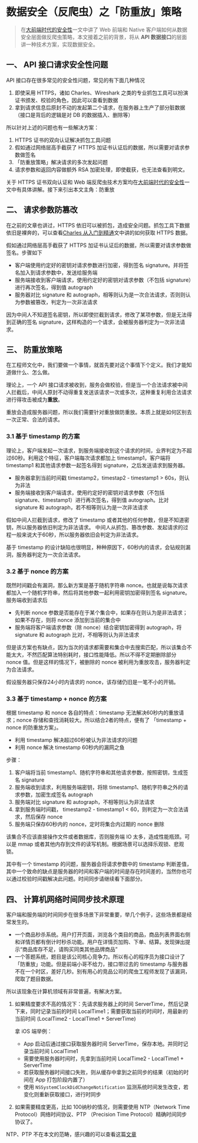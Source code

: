 # 数据安全（反爬虫）之「防重放」策略

> 在[大前端时代的安全性](https://github.com/FantasticLBP/knowledge-kit/blob/master/Chapter1%20-%20iOS/1.56.md)一文中讲了 Web 前端和 Native 客户端如何从数据安全层面做反爬虫策略，本文接着之前的背景，将从 **API 数据接口**的层面讲一种技术方案，实现数据安全。




## 一、 API 接口请求安全性问题

API 接口存在很多常见的安全性问题，常见的有下面几种情况
1. 即使采用 HTTPS，诸如 Charles、Wireshark 之类的专业抓包工具可以扮演证书颁发、校验的角色，因此可以查看到数据
2. 拿到请求信息后原封不动的发起第二个请求，在服务器上生产了部分脏数据（接口是背后的逻辑是对 DB 的数据插入、删除等）


所以针对上述的问题也有一些解决方案：
1. HTTPS 证书的双向认证解决抓包工具问题
2. 假如通过网络层高手截获了 HTTPS 加证书认证后的数据，所以需要对请求参数做签名
3. 「防重放策略」解决请求的多次发起问题
4. 请求参数和返回内容做额外 RSA 加密处理，即使截获，也无法查看到明文。

关于 HTTPS 证书双向认证和 Web 端反爬虫技术方案均在[大前端时代的安全性](https://github.com/FantasticLBP/knowledge-kit/blob/master/Chapter1%20-%20iOS/1.56.md)一文中有具体讲解。接下来引出本文主角：防重放




## 二、 请求参数防篡改

在之前的文章也讲过，HTTPS 依旧可以被抓包，造成安全问题。抓包工具下数据依旧是裸奔的，可以查看[Charles 从入门到精通](https://github.com/FantasticLBP/knowledge-kit/blob/master/Chapter7%20-%20Geek%20Talk/7.2.md)文中讲的如何获取 HTTPS 数据。

假如通过网络层高手截获了 HTTPS 加证书认证后的数据，所以需要对请求参数做签名。步骤如下
- 客户端使用约定好的密钥对请求参数进行加密，得到签名 signature。并将签名加入到请求参数中，发送给服务端
- 服务端接收到客户端请求，使用约定好的密钥对请求参数（不包括 signature）进行再次签名，得到值 autograph
- 服务器对比 signature 和 autograph，相等则认为是一次合法请求，否则则认为参数被篡改，判定为一次非法请求

因为中间人不知道签名密钥，所以即使拦截到请求，修改了某项参数，但是无法得到正确的签名 signature，这样构造的一个请求，会被服务器判定为一次非法请求。




## 三、 防重放策略

在工程师文化中，我们要做一个事情，就首先要对这个事情下个定义。我们才能知道做什么、怎么做。

理论上，一个 API 接口请求被收到，服务会做校验，但是当一个合法请求被中间人拦截后，中间人原封不动得重复发送该请求一次或多次，这种重复利用合法请求进行得攻击被成为**重放**。

重放会造成服务器问题，所以我们需要针对重放做防重放。本质上就是如何区别去一次正常、合法的请求。



### 3.1 基于 timestamp 的方案

理论上，客户端发起一次请求，到服务端接收到这个请求的时间，业界判定为不超过60秒。利用这个特征，客户端每次请求都加上 timestamp1，客户端将 timestamp1 和其他请求参数一起签名得到 signature，之后发送请求到服务器。

- 服务器拿到当前时间戳 timestamp2，timestap2 - timestamp1 > 60s，则认为非法
- 服务端接收到客户端请求，使用约定好的密钥对请求参数（不包括 signature、timestamp1）进行再次签名，得到值 autograph。比对 signature 和 autograph，若不相等则认为是一次非法请求

假如中间人拦截到请求，修改了 timestamp 或者其他的任何参数，但是不知道密钥，所以服务器依旧判定为非法请求。
中间人从抓包、篡改参数、发起请求的过程一般来说大于60秒，所以服务器依旧会判定为非法请求。

基于 timestamp 的设计缺陷也很明显，种种原因下，60秒内的请求，会钻规则漏洞，服务器判定为一次合法请求。



### 3.2 基于 nonce 的方案

既然时间戳会有漏洞，那么新方案是基于随机字符串 nonce。也就是说每次请求都加入一个随机字符串，然后将其他参数一起利用密钥加密得到签名 signature。服务端收到请求后
- 先判断 nonce 参数是否能存在于某个集合中，如果存在则认为是非法请求；如果不存在，则将 nonce 添加到当前的集合中
- 服务端将客户端请求参数（除 nonce）结合密钥加密得到 autograph，将 signature 和 autograph 比对，不相等则认为非法请求

但是该方案也有缺点，因为当次的请求都需要和集合中去搜索匹配，所以该集合不能太大，不然匹配算法特别耗时，接口性能降低。所以不得不定期删除部分 nonce 值。但是这样的情况下，被删除的 nonce 被利用为重放攻击，服务器判定为合法请求。

假设服务器只保存24小时内请求的 nonce，该存储仍旧是一笔不小的开销。



### 3.3 基于 timestamp + nonce 的方案

根据 timestamp 和 nonce 各自的特点：timestamp 无法解决60秒内的重放请求；nonce 存储和查找消耗较大。所以结合2者的特点，便有了 「timestamp + nonce 的防重放方案」。

- 利用 timestamp 解决超过60秒被认为非法请求的问题
- 利用 nonce 解决 timestamp 60秒内的漏网之鱼

步骤：

1. 客户端将当前 timestamp1、随机字符串和其他请求参数，按照密钥，生成签名 signature
2. 服务端收到请求，利用服务端密钥，将除 timestamp1、随机字符串之外的请求参数，加密生成签名 autograph
3. 服务端对比 signature 和 autograph，不相等则认为非法请求
4. 拿到服务端时间戳， timestamp2 - timestamp1 < 60，则判定为一次合法请求，然后保存 nonce
5. 服务端只保存60秒内的 nonce，定时将集合内过期的 nonce 删除

该集合不应该直接操作文件或者数据库，否则服务端 IO 太多，造成性能瓶颈。可以是 mmap 或者其他内存到文件的读写机制。根据场景可以选择乐观锁、悲观锁。

其中有一个 timestamp 的问题，服务器会将请求参数中的 timestamp 判断差值，其中一个致命的缺点是服务器的时间和客户端的时间是存在时间差的，当然你也可以通过校验时间戳解决此问题。时间同步请继续看下面部分。




## 四、 计算机网络时间同步技术原理

客户端和服务端的时间同步在很多场景下非常重要，举几个例子，这些场景都是经常发生的。
- 一个商品秒杀系统。用户打开页面，浏览各个类目的商品，商品列表界面右侧和详情页都有倒计时秒杀功能。用户在详情页加购、下单、结算。发现弹出提示“商品库存不足，请购买同类其他品牌商品”
- 一个答题系统，题目是该公司核心竞争力。所以有心的程序员为接口设计了「防重放」功能。但是前端小哥不给力，接口带过去的 timestamp 与服务器不在一个时区，差好几秒。别有用心的竞品公司的爬虫工程师发现了该漏洞，爬取了题目数据。

所以该现象在计算机领域有非常普遍，有解决方案。

1. 如果精度要求不高的情况下：先请求服务器上的时间 ServerTime，然后记录下来，同时记录当前的时间 LocalTime1；需要获取当前的时间时，用最新的当前时间 (LocalTime2 - LocalTime1 + ServerTime)

    拿 iOS 端举例：
    - App 启动后通过接口获取服务器时间 ServerTime，保存本地。并同时记录当前时间 LocalTime1
    - 需要使用服务器时间时，先拿到当前时间 LocalTime2 - LocalTime1 + ServerTime
    - 若获取服务器时间接口失败，则从缓存中拿到之前同步的结果（初始的时间在 App 打包阶段内置了）
    - 使用 `NSSystemClockDidChangeNotification` 监测系统时间发生改变，若变化则重新获取接口，进行时同步


2. 如果需要精度更高，比如 100纳秒的情况，则需要使用 NTP（Network Time Protocol）网络时间协议、PTP （Precision Time Protocol）精确时间同步协议了。

NTP、PTP 不在本文的范畴，感兴趣的可以查看这篇[文章](https://segmentfault.com/a/1190000005337116)
